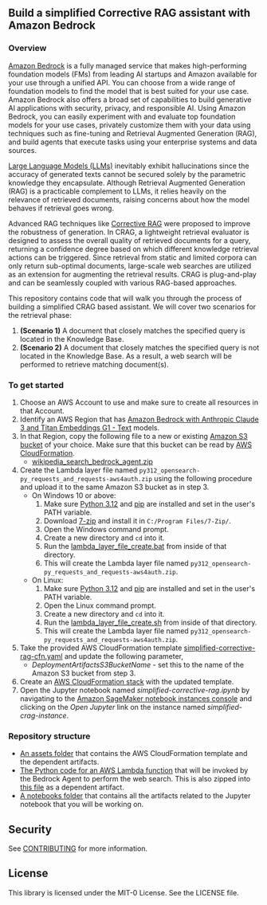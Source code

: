 ## Build a simplified Corrective RAG assistant with Amazon Bedrock

### Overview

[Amazon Bedrock](https://aws.amazon.com/bedrock/) is a fully managed service that makes high-performing foundation models (FMs) from leading AI startups and Amazon available for your use through a unified API. You can choose from a wide range of foundation models to find the model that is best suited for your use case. Amazon Bedrock also offers a broad set of capabilities to build generative AI applications with security, privacy, and responsible AI. Using Amazon Bedrock, you can easily experiment with and evaluate top foundation models for your use cases, privately customize them with your data using techniques such as fine-tuning and Retrieval Augmented Generation (RAG), and build agents that execute tasks using your enterprise systems and data sources.

[Large Language Models (LLMs)](https://en.wikipedia.org/wiki/Large_language_model) inevitably exhibit hallucinations since the accuracy of generated texts cannot be secured solely by the parametric knowledge they encapsulate. Although Retrieval Augmented Generation (RAG) is a practicable complement to LLMs, it relies heavily on the relevance of retrieved documents, raising concerns about how the model behaves if retrieval goes wrong.

Advanced RAG techniques like [Corrective RAG](https://arxiv.org/pdf/2401.15884.pdf) were proposed to improve the robustness of generation. In CRAG, a lightweight retrieval evaluator is designed to assess the overall quality of retrieved documents for a query, returning a confidence degree based on which different knowledge retrieval actions can be triggered. Since retrieval from static and limited corpora can only return sub-optimal documents, large-scale web searches are utilized as an extension for augmenting the retrieval results. CRAG is plug-and-play and can be seamlessly coupled with various RAG-based approaches.

This repository contains code that will walk you through the process of building a simplified CRAG based assistant. We will cover two scenarios for the retrieval phase:

1. **(Scenario 1)** A document that closely matches the specified query is located in the Knowledge Base.
2. **(Scenario 2)** A document that closely matches the specified query is not located in the Knowledge Base. As a result, a web search will be performed to retrieve matching document(s).

### To get started

1. Choose an AWS Account to use and make sure to create all resources in that Account.
2. Identify an AWS Region that has [Amazon Bedrock with Anthropic Claude 3 and Titan Embeddings G1 - Text](https://docs.aws.amazon.com/bedrock/latest/userguide/models-regions.html) models.
3. In that Region, copy the following file to a new or existing [Amazon S3 bucket](https://docs.aws.amazon.com/AmazonS3/latest/userguide/UsingBucket.html) of your choice. Make sure that this bucket can be read by [AWS CloudFormation](https://docs.aws.amazon.com/AWSCloudFormation/latest/UserGuide/Welcome.html).
   * [wikipedia_search_bedrock_agent.zip](https://github.com/aws-samples/simplified-corrective-rag/blob/main/assets/dependencies/wikipedia_search_bedrock_agent.zip)
4. Create the Lambda layer file named `py312_opensearch-py_requests_and_requests-aws4auth.zip` using the following procedure and upload it to the same Amazon S3 bucket as in step 3.
   - On Windows 10 or above:
     1. Make sure [Python 3.12](https://www.python.org/downloads/release/python-3120/) and [pip](https://pip.pypa.io/en/stable/installation/) are installed and set in the user's PATH variable.
     2. Download [7-zip](https://www.7-zip.org/) and install it in `C:/Program Files/7-Zip/`.
     3. Open the Windows command prompt.
     4. Create a new directory and `cd` into it.
     5. Run the [lambda_layer_file_create.bat](https://github.com/aws-samples/simplified-corrective-rag/blob/main/assets/dependencies/lambda_layer_file_create.bat) from inside of that directory.
     6. This will create the Lambda layer file named `py312_opensearch-py_requests_and_requests-aws4auth.zip`.
   - On Linux:
     1. Make sure [Python 3.12](https://www.python.org/downloads/release/python-3120/) and [pip](https://pip.pypa.io/en/stable/installation/) are installed and set in the user's PATH variable.
     2. Open the Linux command prompt.
     3. Create a new directory and `cd` into it.
     4. Run the [lambda_layer_file_create.sh](https://github.com/aws-samples/simplified-corrective-rag/blob/main/assets/dependencies/lambda_layer_file_create.sh) from inside of that directory.
     5. This will create the Lambda layer file named `py312_opensearch-py_requests_and_requests-aws4auth.zip`.
5. Take the provided AWS CloudFormation template [simplified-corrective-rag-cfn.yaml](https://github.com/aws-samples/simplified-corrective-rag/blob/main/assets/simplified-corrective-rag-cfn.yaml) and update the following parameter,
   * *DeploymentArtifactsS3BucketName* - set this to the name of the Amazon S3 bucket from step 3.
6. Create an [AWS CloudFormation stack](https://docs.aws.amazon.com/AWSCloudFormation/latest/UserGuide/cfn-whatis-concepts.html#cfn-concepts-stacks) with the updated template.
7. Open the Jupyter notebook named *simplified-corrective-rag.ipynb* by navigating to the [Amazon SageMaker notebook instances console](https://docs.aws.amazon.com/sagemaker/latest/dg/howitworks-access-ws.html) and clicking on the *Open Jupyter* link on the instance named *simplified-crag-instance*.

### Repository structure

* [An assets folder](https://github.com/aws-samples/simplified-corrective-rag/blob/main/assets) that contains the AWS CloudFormation template and the dependent  artifacts.
* [The Python code for an AWS Lambda function](https://github.com/aws-samples/simplified-corrective-rag/blob/main/lambda) that will be invoked by the Bedrock Agent to perform the web search. This is also zipped into [this file](https://github.com/aws-samples/simplified-corrective-rag/blob/main/assets/dependencies/wikipedia_search_bedrock_agent.zip) as a dependent artifact.
* [A notebooks folder](https://github.com/aws-samples/simplified-corrective-rag/blob/main/notebooks) that contains all the artifacts related to the Jupyter notebook that you will be working on.

## Security

See [CONTRIBUTING](CONTRIBUTING.md#security-issue-notifications) for more information.

## License

This library is licensed under the MIT-0 License. See the LICENSE file.

